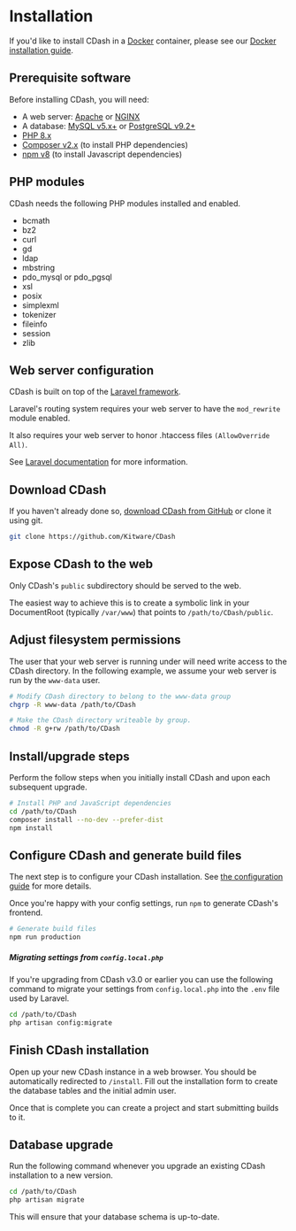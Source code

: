 # Installation

If you'd like to install CDash in a [Docker](https://www.docker.com) container, please see our
[Docker installation guide](docker.md).

## Prerequisite software

Before installing CDash, you will need:

- A web server: [Apache](https://httpd.apache.org) or [NGINX](https://www.nginx.com)
- A database: [MySQL v5.x+](https://www.mysql.com) or [PostgreSQL v9.2+](https://www.postgresql.org)
- [PHP 8.x](https://www.php.net)
- [Composer v2.x](https://getcomposer.org) (to install PHP dependencies)
- [npm v8](https://www.npmjs.com/) (to install Javascript dependencies)

## PHP modules

CDash needs the following PHP modules installed and enabled.

- bcmath
- bz2
- curl
- gd
- ldap
- mbstring
- pdo_mysql or pdo_pgsql
- xsl
- posix
- simplexml
- tokenizer
- fileinfo
- session
- zlib

## Web server configuration

CDash is built on top of the [Laravel framework](https://laravel.com).

Laravel's routing system requires your web server to have the `mod_rewrite` module enabled.

It also requires your web server to honor .htaccess files `(AllowOverride All)`.

See [Laravel documentation](https://laravel.com/docs/6.x/installation#pretty-urls) for more information.

## Download CDash

If you haven't already done so, [download CDash from GitHub](https://github.com/Kitware/CDash/releases) or clone it using git.

```bash
git clone https://github.com/Kitware/CDash
```

## Expose CDash to the web

Only CDash's `public` subdirectory should be served to the web.

The easiest way to achieve this is to create a symbolic link in your DocumentRoot
(typically `/var/www`) that points to `/path/to/CDash/public`.

## Adjust filesystem permissions

The user that your web server is running under will need write access to the CDash directory.
In the following example, we assume your web server is run by the `www-data` user.

```bash
# Modify CDash directory to belong to the www-data group
chgrp -R www-data /path/to/CDash

# Make the CDash directory writeable by group.
chmod -R g+rw /path/to/CDash
```

## Install/upgrade steps

Perform the follow steps when you initially install CDash and upon each subsequent upgrade.

```bash
# Install PHP and JavaScript dependencies
cd /path/to/CDash
composer install --no-dev --prefer-dist
npm install
```

## Configure CDash and generate build files

The next step is to configure your CDash installation. See [the configuration guide](config.md) for more details.

Once you're happy with your config settings, run `npm` to generate CDash's frontend.

```bash
# Generate build files
npm run production
```

##### Migrating settings from `config.local.php`
If you're upgrading from CDash v3.0 or earlier you can use the following command to migrate
your settings from `config.local.php` into the `.env` file used by Laravel.

```bash
cd /path/to/CDash
php artisan config:migrate
```

## Finish CDash installation

Open up your new CDash instance in a web browser. You should be automatically
redirected to `/install`. Fill out the installation form to create the
database tables and the initial admin user.

Once that is complete you can create a project and start submitting builds to it.

## Database upgrade

Run the following command whenever you upgrade an existing CDash installation to a new version.

```bash
cd /path/to/CDash
php artisan migrate
```

This will ensure that your database schema is up-to-date.
